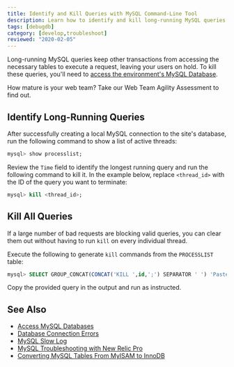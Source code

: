 ```yaml
---
title: Identify and Kill Queries with MySQL Command-Line Tool
description: Learn how to identify and kill long-running MySQL queries on your WordPress or Drupal site in a few commands.
tags: [debugdb]
category: [develop,troubleshoot]
reviewed: "2020-02-05"
---
```

Long-running MySQL queries keep other transactions from accessing the necessary tables to execute a request, leaving your users on hold. To kill these queries, you'll need to [access the environment's MySQL Database](/mysql-access).

<Enablement title="Web Team Agility Assessment" link="https://pantheon.io/web-team-agility-assessment?docs">

How mature is your web team? Take our Web Team Agility Assessment to find out.

</Enablement>

## Identify Long-Running Queries

After successfully creating a local MySQL connection to the site's database, run the following command to show a list of active threads:

```sql
mysql> show processlist;
```

Review the `Time` field to identify the longest running query and run the following command to kill it. In the example below, replace `<thread_id>` with the ID of the query you want to terminate:

```sql
mysql> kill <thread_id>;
```

## Kill All Queries

If a large number of bad requests are blocking valid queries, you can clear them out without having to run `kill` on every individual thread.

Execute the following to generate `kill` commands from the `PROCESSLIST` table:

```sql
mysql> SELECT GROUP_CONCAT(CONCAT('KILL ',id,';') SEPARATOR ' ') 'Paste the following query to kill all processes' FROM information_schema.processlist WHERE user<>'system user'\G
```

Copy the provided query in the output and run as instructed.

## See Also

- [Access MySQL Databases](/mysql-access)
- [Database Connection Errors](/database-connection-errors)
- [MySQL Slow Log](/mysql-slow-log)
- [MySQL Troubleshooting with New Relic Pro](/debug-mysql-new-relic)
- [Converting MySQL Tables From MyISAM to InnoDB](/myisam-to-innodb)
